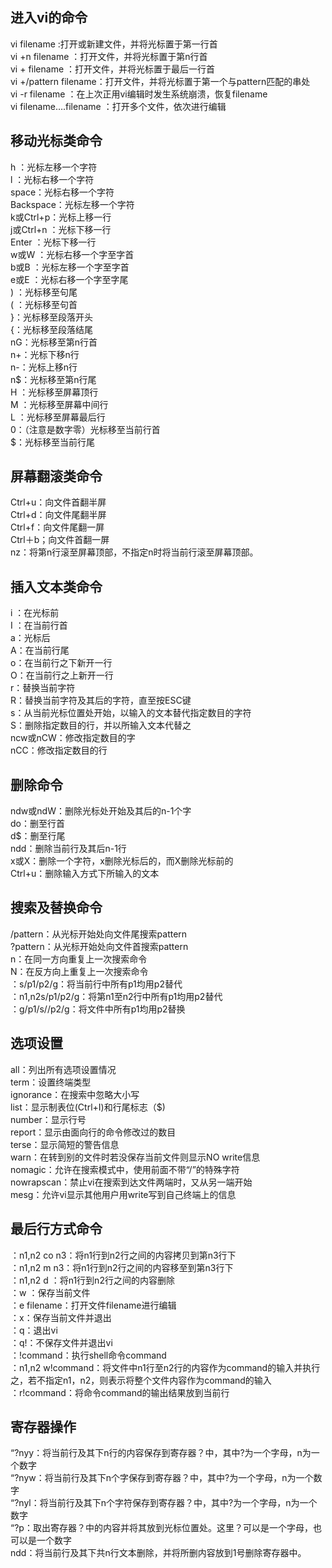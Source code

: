 ## 进入vi的命令  
vi filename :打开或新建文件，并将光标置于第一行首  
vi +n filename ：打开文件，并将光标置于第n行首  
vi + filename ：打开文件，并将光标置于最后一行首  
vi +/pattern filename：打开文件，并将光标置于第一个与pattern匹配的串处  
vi -r filename ：在上次正用vi编辑时发生系统崩溃，恢复filename  
vi filename….filename ：打开多个文件，依次进行编辑  
  
## 移动光标类命令  
h ：光标左移一个字符  
l ：光标右移一个字符  
space：光标右移一个字符  
Backspace：光标左移一个字符  
k或Ctrl+p：光标上移一行  
j或Ctrl+n ：光标下移一行  
Enter ：光标下移一行  
w或W ：光标右移一个字至字首  
b或B ：光标左移一个字至字首  
e或E ：光标右移一个字至字尾  
) ：光标移至句尾  
( ：光标移至句首  
}：光标移至段落开头  
{：光标移至段落结尾  
nG：光标移至第n行首  
n+：光标下移n行  
n-：光标上移n行  
n$：光标移至第n行尾  
H ：光标移至屏幕顶行  
M ：光标移至屏幕中间行  
L ：光标移至屏幕最后行  
0：（注意是数字零）光标移至当前行首  
$：光标移至当前行尾  
  
## 屏幕翻滚类命令  
Ctrl+u：向文件首翻半屏  
Ctrl+d：向文件尾翻半屏  
Ctrl+f：向文件尾翻一屏  
Ctrl＋b；向文件首翻一屏  
nz：将第n行滚至屏幕顶部，不指定n时将当前行滚至屏幕顶部。  
  
## 插入文本类命令  
i ：在光标前  
I ：在当前行首  
a：光标后  
A：在当前行尾  
o：在当前行之下新开一行  
O：在当前行之上新开一行  
r：替换当前字符  
R：替换当前字符及其后的字符，直至按ESC键  
s：从当前光标位置处开始，以输入的文本替代指定数目的字符  
S：删除指定数目的行，并以所输入文本代替之  
ncw或nCW：修改指定数目的字  
nCC：修改指定数目的行  
  
## 删除命令  
ndw或ndW：删除光标处开始及其后的n-1个字  
do：删至行首  
d$：删至行尾  
ndd：删除当前行及其后n-1行  
x或X：删除一个字符，x删除光标后的，而X删除光标前的  
Ctrl+u：删除输入方式下所输入的文本  
  
## 搜索及替换命令  
/pattern：从光标开始处向文件尾搜索pattern  
?pattern：从光标开始处向文件首搜索pattern  
n：在同一方向重复上一次搜索命令  
N：在反方向上重复上一次搜索命令  
：s/p1/p2/g：将当前行中所有p1均用p2替代  
：n1,n2s/p1/p2/g：将第n1至n2行中所有p1均用p2替代  
：g/p1/s//p2/g：将文件中所有p1均用p2替换  
  
## 选项设置  
all：列出所有选项设置情况  
term：设置终端类型  
ignorance：在搜索中忽略大小写  
list：显示制表位(Ctrl+I)和行尾标志（$)  
number：显示行号  
report：显示由面向行的命令修改过的数目  
terse：显示简短的警告信息  
warn：在转到别的文件时若没保存当前文件则显示NO write信息  
nomagic：允许在搜索模式中，使用前面不带“/”的特殊字符  
nowrapscan：禁止vi在搜索到达文件两端时，又从另一端开始  
mesg：允许vi显示其他用户用write写到自己终端上的信息  
  
## 最后行方式命令  
：n1,n2 co n3：将n1行到n2行之间的内容拷贝到第n3行下  
：n1,n2 m n3：将n1行到n2行之间的内容移至到第n3行下  
：n1,n2 d ：将n1行到n2行之间的内容删除  
：w ：保存当前文件  
：e filename：打开文件filename进行编辑  
：x：保存当前文件并退出  
：q：退出vi  
：q!：不保存文件并退出vi  
：!command：执行shell命令command  
：n1,n2 w!command：将文件中n1行至n2行的内容作为command的输入并执行之，若不指定n1，n2，则表示将整个文件内容作为command的输入  
：r!command：将命令command的输出结果放到当前行  
  
## 寄存器操作  
“?nyy：将当前行及其下n行的内容保存到寄存器？中，其中?为一个字母，n为一个数字  
“?nyw：将当前行及其下n个字保存到寄存器？中，其中?为一个字母，n为一个数字  
“?nyl：将当前行及其下n个字符保存到寄存器？中，其中?为一个字母，n为一个数字  
“?p：取出寄存器？中的内容并将其放到光标位置处。这里？可以是一个字母，也可以是一个数字  
ndd：将当前行及其下共n行文本删除，并将所删内容放到1号删除寄存器中。